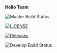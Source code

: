 **Hello Team**

![Master Build Status](https://github.com/LuMinAung40794408/WorldPopulationReport/actions/workflows/main.yml/badge.svg)

[![LICENSE](https://img.shields.io/github/license/LuMinAung40794408/WorldPopulationReport.svg?style=flat-square)](https://github.com/LuMinAung40794408/WorldPopulationReport/blob/master/LICENSE)

[![Releases](https://img.shields.io/github/release/LuMinAung40794408/WorldPopulationReport/all.svg?style=flat-square)](https://github.com/LuMinAung40794408/WorldPopulationReport/releases)

![Develop Build Status](https://img.shields.io/github/workflow/status/LuMinAung40794408/WorldPopulationReport/main.yml/develop?style=flat-square)